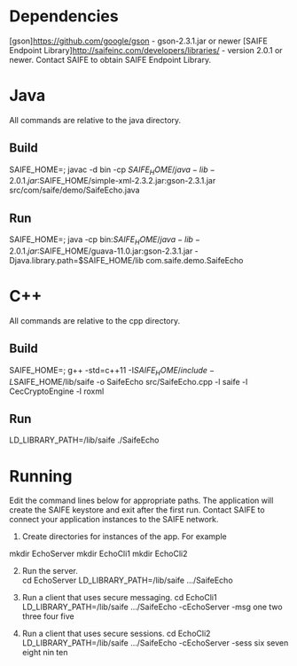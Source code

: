 # Dependencies
[gson]https://github.com/google/gson - gson-2.3.1.jar or newer 
[SAIFE Endpoint Library]http://saifeinc.com/developers/libraries/ - version 2.0.1 or newer.  Contact SAIFE to obtain SAIFE Endpoint Library.

# Java 
All commands are relative to the java directory. 

## Build
SAIFE_HOME=<path to java lib>; javac -d bin -cp $SAIFE_HOME/java-lib-2.0.1.jar:$SAIFE_HOME/simple-xml-2.3.2.jar:gson-2.3.1.jar src/com/saife/demo/SaifeEcho.java

## Run
SAIFE_HOME=<path to java lib>; java -cp bin:$SAIFE_HOME/java-lib-2.0.1.jar:$SAIFE_HOME/guava-11.0.jar:gson-2.3.1.jar  -Djava.library.path=$SAIFE_HOME/lib com.saife.demo.SaifeEcho

# C++ 
All commands are relative to the cpp directory.

## Build
SAIFE_HOME=<path to cpp lib>; g++ -std=c++11 -I$SAIFE_HOME/include -L$SAIFE_HOME/lib/saife -o SaifeEcho src/SaifeEcho.cpp -l saife -l CecCryptoEngine -l roxml

## Run
LD_LIBRARY_PATH=<path to cpp lib>/lib/saife ./SaifeEcho

# Running
Edit the command lines below for appropriate paths.   The application will create the SAIFE keystore and exit after the first run. Contact SAIFE to connect your application instances to the SAIFE network.

1. Create directories for instances of the app. For example

mkdir EchoServer
mkdir EchoCli1
mkdir EchoCli2

2. Run the server.  
cd EchoServer
LD_LIBRARY_PATH=<path to cpp lib>/lib/saife .../SaifeEcho

3. Run a client that uses secure messaging.
cd EchoCli1
LD_LIBRARY_PATH=<path to cpp lib>/lib/saife .../SaifeEcho -cEchoServer -msg one two three four five

4. Run a client that uses secure sessions.
cd EchoCli2
LD_LIBRARY_PATH=<path to cpp lib>/lib/saife .../SaifeEcho -cEchoServer -sess six seven eight nin ten

